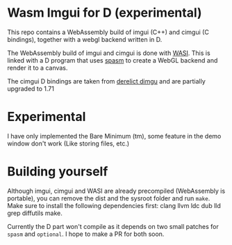 # Wasm Imgui for D (experimental)

This repo contains a WebAssembly build of imgui (C++) and cimgui (C bindings), together with a webgl backend written in D.

The WebAssembly build of imgui and cimgui is done with [WASI](https://wasi.dev/). This is linked with a D program that uses [spasm](https://github.com/skoppe/spasm) to create a WebGL backend and render it to a canvas.

The cimgui D bindings are taken from [derelict dimgu](https://github.com/Extrawurst/DerelictImgui) and are partially upgraded to 1.71

# Experimental

I have only implemented the Bare Minimum (tm), some feature in the demo window don't work (Like storing files, etc.)

# Building yourself

Although imgui, cimgui and WASI are already precompiled (WebAssembly is portable), you can remove the dist and the sysroot folder and run `make`. Make sure to install the following dependencies first: clang llvm ldc dub lld grep diffutils make.

Currently the D part won't compile as it depends on two small patches for `spasm` and `optional`. I hope to make a PR for both soon.
